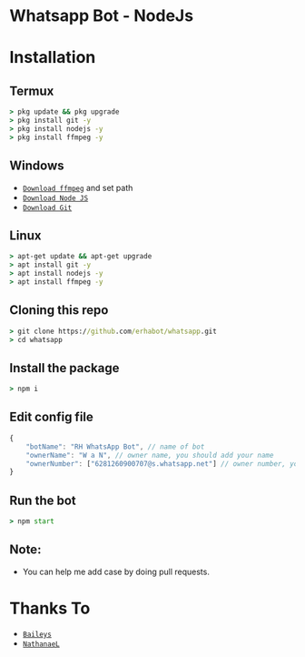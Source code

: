 # Whatsapp Bot - NodeJs

# Installation

## Termux

```cmd
> pkg update && pkg upgrade
> pkg install git -y
> pkg install nodejs -y
> pkg install ffmpeg -y
```

## Windows

-   [`Download ffmpeg`](https://ffmpeg.org/download.html#build-windows) and set path
-   [`Download Node JS`](https://nodejs.org/en/download/)
-   [`Download Git`](https://git-scm.com/downloads)

## Linux

```cmd
> apt-get update && apt-get upgrade
> apt install git -y
> apt install nodejs -y
> apt install ffmpeg -y
```

## Cloning this repo

```cmd
> git clone https://github.com/erhabot/whatsapp.git
> cd whatsapp
```

## Install the package

```cmd
> npm i
```

## Edit config file

```js
{
    "botName": "RH WhatsApp Bot", // name of bot
    "ownerName": "W a N", // owner name, you should add your name
    "ownerNumber": ["6281260900707@s.whatsapp.net"] // owner number, you should add your number
}
```

## Run the bot

```cmd
> npm start
```

## Note:

-   You can help me add case by doing pull requests.

# Thanks To

-   [`Baileys`](https://github.com/adiwajshing/Baileys)
-   [`NathanaeL`](https://github.com/natgvlite/)
